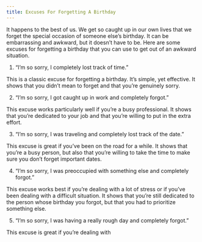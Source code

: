 ```yaml
---
title: Excuses For Forgetting A Birthday
---
```


It happens to the best of us. We get so caught up in our own lives that we forget the special occasion of someone else’s birthday. It can be embarrassing and awkward, but it doesn’t have to be. Here are some excuses for forgetting a birthday that you can use to get out of an awkward situation.

1. “I’m so sorry, I completely lost track of time.”

This is a classic excuse for forgetting a birthday. It’s simple, yet effective. It shows that you didn’t mean to forget and that you’re genuinely sorry.

2. “I’m so sorry, I got caught up in work and completely forgot.”

This excuse works particularly well if you’re a busy professional. It shows that you’re dedicated to your job and that you’re willing to put in the extra effort.

3. “I’m so sorry, I was traveling and completely lost track of the date.”

This excuse is great if you’ve been on the road for a while. It shows that you’re a busy person, but also that you’re willing to take the time to make sure you don’t forget important dates.

4. “I’m so sorry, I was preoccupied with something else and completely forgot.”

This excuse works best if you’re dealing with a lot of stress or if you’ve been dealing with a difficult situation. It shows that you’re still dedicated to the person whose birthday you forgot, but that you had to prioritize something else.

5. “I’m so sorry, I was having a really rough day and completely forgot.”

This excuse is great if you’re dealing with